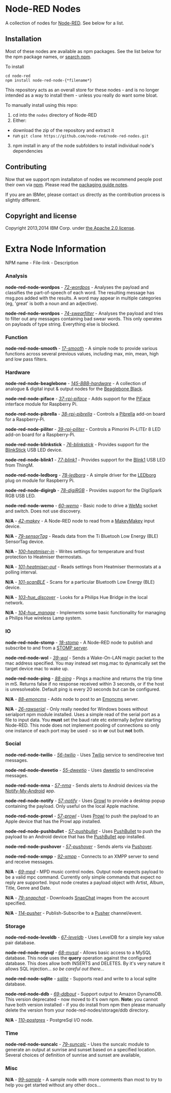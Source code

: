 # Node-RED Nodes

A collection of nodes for [Node-RED](http://nodered.org). See below for a list.

## Installation

Most of these nodes are available as npm packages. See the list below for the npm package names, or [search npm](https://www.npmjs.org/search?q=node-red-node).

To install

    cd node-red
    npm install node-red-node-{*filename*}

This repository acts as an overall store for these nodes - and is no longer intended as a way to install them - unless you really do want some bloat.

To manually install using this repo:

1. cd into the `nodes` directory of Node-RED
2. Either:
  - download the zip of the repository and extract it
  - run `git clone https://github.com/node-red/node-red-nodes.git`
3. npm install in any of the node subfolders to install individual node's dependencies

## Contributing

Now that we support npm installaton of nodes we recommend people post their own via [npm](https://www.npmjs.org/). Please read the [packaging guide notes](http://nodered.org/docs/creating-nodes/packaging.html).

If you are an IBMer, please contact us directly as the contribution process is slightly different.


## Copyright and license

Copyright 2013,2014 IBM Corp. under [the Apache 2.0 license](LICENSE).

# Extra Node Information

NPM name - File-link - Description

### Analysis

**node-red-node-wordpos** - *[72-wordpos](analysis/wordpos)* - Analyses the payload and classifies the part-of-speech of each word. The resulting message has msg.pos added with the results. A word may appear in multiple categories (eg, 'great' is both a noun and an adjective).

**node-red-node-wordpos** - *[74-swearfilter](analysis/swearfilter)* - Analyses the payload and tries to filter out any messages containing bad swear words. This only operates on payloads of type string. Everything else is blocked.

### Function

**node-red-node-smooth** - *[17-smooth](analysis/smooth)*  - A simple node to provide various functions across several previous values, including max, min, mean, high and low pass filters.

### Hardware

**node-red-node-beaglebone** - *[145-BBB-hardware](hardware/BBB)* - A collection of analogue & digital input & output nodes for the [Beaglebone Black](http://beagleboard.org/black).

**node-red-node-piface** - *[37-rpi-piface](hardware/PiFace)* - Adds support for the [PiFace](http://www.piface.org.uk/) interface module for Raspberry Pi.

**node-red-node-pibrella** - *[38-rpi-pibrella](hardware/Pibrella)* - Controls a [Pibrella](http://pibrella.com/) add-on board for a Raspberry-Pi.

**node-red-node-piliter** - *[39-rpi-piliter](hardware/PiLiter)* - Controls a Pimorini Pi-LITEr 8 LED add-on board for a Raspberry-Pi.

**node-red-node-blinkstick** - *[76-blinkstick](hardware/blinkstick)* - Provides support for the [BlinkStick](http://www.blinkstick.com/) USB LED device.

**node-red-node-blink1** - *[77-blink1](hardware/blink1)* - Provides support for the [Blink1](http://blink1.thingm.com/) USB LED from ThingM.

**node-red-node-ledborg** - *[78-ledborg](hardware/LEDborg)* - A simple driver for the [LEDborg](https://www.piborg.org/ledborg) plug on module for Raspberry Pi.

**node-red-node-digirgb** - *[78-digiRGB](hardware/digiRGB)* - Provides support for the DigiSpark RGB USB LED.

**node-red-node-wemo** - *[60-wemo](hardware/wemo)* - Basic node to drive a [WeMo](http://www.belkin.com/us/Products/home-automation/c/wemo-home-automation/) socket and switch. Does not use discovery.

**N/A** - *[42-makey](hardware/makey)* - A Node-RED node to read from a [MakeyMakey](http://www.makeymakey.com/) input device.

**N/A** - *[79-sensorTag](hardware/sensorTag)* - Reads data from the Ti Bluetooh Low Energy (BLE) SensorTag device.

**N/A** - *[100-heatmiser-in](hardware/heatmiser)* - Writes settings for temperature and frost protection to Heatmiser thermostats.

**N/A** - *[101-heatmiser-out](hardware/heatmiser)* - Reads settings from Heatmiser thermostats at a polling interval.

**N/A** - *[101-scanBLE](hardware/scanBLE)* - Scans for a particular Bluetooth Low Energy (BLE) device.

**N/A** - *[103-hue_discover](hardware/hue)* - Looks for a Philips Hue Bridge in the local network.

**N/A** - *[104-hue_manage](hardware/hue)* - Implements some basic functionality for managing a Philips Hue wireless Lamp system.

### IO

**node-red-node-stomp** - *[18-stomp](io/stomp)* - A Node-RED node to publish and subscribe to and from a [STOMP server](https://stomp.github.io/implementations.html#STOMP_Servers).

**node-red-node-wol** - *[39-wol](io/wol)* - Sends a Wake-On-LAN magic packet to the mac address specified. You may instead set msg.mac to dynamically set the target device mac to wake up.

**node-red-node-ping** - *[88-ping](io/ping)* - Pings a machine and returns the trip time in mS. Returns false if no response received within 3 seconds, or if the host is unresolveable. Default ping is every 20 seconds but can be configured.

**N/A** - *[88-emoncms](io/emoncms)* - Adds node to post to an [Emoncms](http://emoncms.org/) server.

**N/A** - *[26-rawserial](io/rawserial)* - Only really needed for Windows boxes without serialport npm module installed.
Uses a simple read of the serial port as a file to input data. You **must** set the baud rate etc externally *before* starting Node-RED. This node does not implement pooling of connections so only one instance of each port may be used - so in **or** out but **not** both.

### Social

**node-red-node-twilio** - *[56-twilio](social/twilio)* - Uses [Twilio](https://www.twilio.com/) service to send/receive text messages.

**node-red-node-dweetio** - *[55-dweetio](social/dweetio)* - Uses [dweetio](https://dweet.io/) to send/receive messages.

**node-red-node-nma** - *[57-nma](social/nma)* - Sends alerts to Android devices via the [Notify-My-Android](http://www.notifymyandroid.com/) app.

**node-red-node-notify** - *[57-notify](social/notify)* - Uses [Growl](http://growl.info/) to provide a desktop popup containing the payload. Only useful on the local Apple machine.

**node-red-node-prowl** - *[57-prowl](social/prowl)* - Uses [Prowl](http://www.prowlapp.com/) to push the payload to an Apple device that has the Prowl app installed.

**node-red-node-pushbullet** - *[57-pushbullet](social/pushbullet)* - Uses [PushBullet](https://www.pushbullet.com/) to push the payload to an Android device that has the [PushBullet](https://www.pushbullet.com/) app installed.

**node-red-node-pushover** - *[57-pushover](social/pushover)* - Sends alerts via [Pushover](https://pushover.net/).

**node-red-node-xmpp** - *[92-xmpp](social/xmpp)* - Connects to an XMPP server to send and receive messages.

**N/A** - *[69-mpd](social/music)* - MPD music control nodes. Output node expects payload to be a valid mpc command. Currently only simple commands that expect no reply are supported. Input node creates a payload object with Artist, Album, Title, Genre and Date.

**N/A** - *[79-snapchat](social/snapchat)* - Downloads [SnapChat](https://www.snapchat.com/) images from the account specified.

**N/A** - *[114-pusher](social/pusher)* - Publish-Subscribe to a [Pusher](http://pusher.com/) channel/event.

### Storage

**node-red-node-leveldb** - *[67-leveldb](storage/leveldb)* - Uses LevelDB for a simple key value pair database.

**node-red-node-mysql** - *[68-mysql](storage/mysql)* - Allows basic access to a MySQL database. This node uses the **query** operation against the configured database. This does allow both INSERTS and DELETES. By it's very nature it allows SQL injection... *so be careful out there...*

**node-red-node-sqlite** - *[sqlite](storage/sqlite)* - Supports read and write to a local sqlite database.

**node-red-node-ddb** - *[69-ddbout](https://github.com/wnagele/node-red-node-ddb)* - Support output to Amazon DynamoDB. This version deprecated - now moved to it's own npm. **Note:** you cannot have both version installed - if you do install from npm then please manually delete the version from your node-red-nodes/storage/ddb directory.

**N/A** - *[110-postgres](storage/postgres)* - PostgreSql I/O node.

### Time

**node-red-node-suncalc** - *[79-suncalc](time)* - Uses the suncalc module to generate an output at sunrise and sunset based on a specified location. Several choices of definition of sunrise and sunset are available,

### Misc

**N/A** - *[99-sample](./)* - A sample node with more comments than most to try to help you get started without any other docs...
